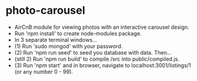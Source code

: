 # photo-carousel
* AirCnB module for viewing photos with an interactive carousel design.
* Run 'npm install' to create node-modules package.
* In 3 separate terminal windows...
* (1) Run 'sudo mongod' with your password.
* (2) Run 'npm run seed' to seed you database with data. Then...
* (still 2) Run 'npm run build' to compile /src into public/compiled.js.
* (3) Run 'npm start' and in browser, navigate to localhost:3001/listings/1 (or any number 0 - 99).

